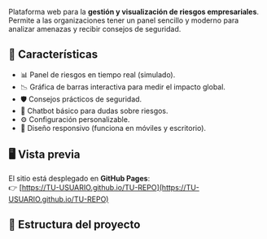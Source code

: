 Plataforma web para la **gestión y visualización de riesgos empresariales**.  
Permite a las organizaciones tener un panel sencillo y moderno para analizar amenazas y recibir consejos de seguridad.

## 🚀 Características
- 📊 Panel de riesgos en tiempo real (simulado).
- 📉 Gráfica de barras interactiva para medir el impacto global.
- 🛡️ Consejos prácticos de seguridad.
- 🤖 Chatbot básico para dudas sobre riesgos.
- ⚙️ Configuración personalizable.
- 📱 Diseño responsivo (funciona en móviles y escritorio).

## 🖥️ Vista previa
El sitio está desplegado en **GitHub Pages**:  
👉 [https://TU-USUARIO.github.io/TU-REPO](https://TU-USUARIO.github.io/TU-REPO)

## 📂 Estructura del proyecto
